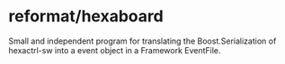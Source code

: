 # reformat/hexaboard

Small and independent program for translating the Boost.Serialization of hexactrl-sw
into a event object in a Framework EventFile.

